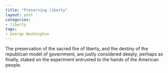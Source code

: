 ```yaml
---
title: "Preserving liberty"
layout: post
categories:
- liberty
tags:
- George Washington
---
```


The preservation of the sacred fire of liberty, and the destiny of the republican model of government, are justly considered deeply, perhaps as finally, staked on the experiment entrusted to the hands of the American people.